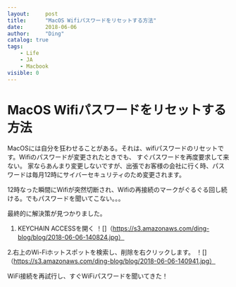 ```yaml
---
layout:     post
title:      "MacOS Wifiパスワードをリセットする方法"
date:       2018-06-06
author:     "Ding"
catalog: true
tags:
    - Life
    - JA
    - Macbook
visible: 0
---
```

# MacOS Wifiパスワードをリセットする方法

MacOSには自分を狂わせることがある。それは、wifiパスワードのリセットです。Wifiのパスワードが変更されたときでも、
すぐパスワードを再度要求して来ない。
家ならあんまり変更しないですが、出張でお客様の会社に行く時、パスワードは毎月12時にサイバーセキュリティのため変更されます。

12時なった瞬間にWifiが突然切断され、Wifiの再接続のマークがぐるぐる回し続ける。でもパスワードを聞いてこない。。。

最終的に解決策が見つかりました。

1. KEYCHAIN ACCESSを開く
！[]（https://s3.amazonaws.com/ding-blog/blog/2018-06-06-140824.jpg）

2.右上のWi-Fiホットスポットを検索し、削除を右クリックします。
！[]（https://s3.amazonaws.com/ding-blog/blog/2018-06-06-140941.jpg）

WiFi接続を再試行し、すぐWiFiパスワードを聞いてきた！